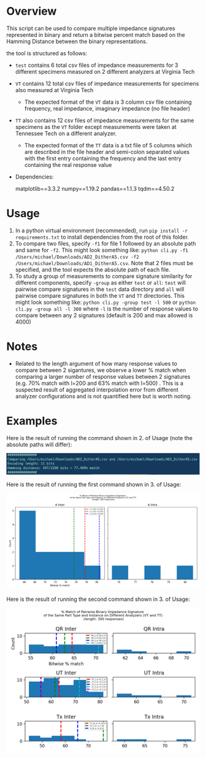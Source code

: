 # Overview

This script can be used to compare multiple impedance signatures represented in binary and return a bitwise percent match based on the Hamming Distance between the binary representations. 

the tool is structured as follows: 

- `test` contains 6 total csv files of impedance measurements for 3 different specimens measured on 2 different analyzers at Virginia Tech

- `VT` contains 12 total csv files of impedance measurements for specimens also measured at Virginia Tech

  - The expected format of the `VT` data is 3 column csv file containing frequency, real impedance, imaginary impedance (no file header)

- `TT` also contains 12 csv files of impedance measurements for the same specimens as the `VT` folder except measurements were taken at Tennessee Tech on a different analyzer.

  - The expected format of the `TT` data is a txt file of 5 columns which are described in the file header and semi-colon separated values with the first entry containing the frequency and the last entry containing the real response value

- Dependencies:

  matplotlib==3.3.2
  numpy==1.19.2
  pandas==1.1.3
  tqdm==4.50.2

# Usage

1. In a python virtual environment (recommended), run `pip install -r requirements.txt` to install dependencies from the root of this folder.
2. To compare two files, specify `-f1`  for file 1 followed by an absolute path and same for `-f2`. This might look something like: `python cli.py -f1 /Users/michael/Downloads/AD2_DitherA5.csv -f2 /Users/michael/Downloads/AD1_DitherA5.csv`. Note that 2 files must be specified, and the tool expects the absolute path of each file. 
3. To study a group of measurements to compare signature similarity for different components, specify `-group` as either `test` or `all`: `test` will pairwise compare signatures in the `test` data directory and `all` will pairwise compare signatures in both the `VT` and `TT` directories. This might look something like: `python cli.py -group test -l 500` or `python cli.py -group all -l 300` where `-l`  <size> is the number of response values to compare between any 2 signatures (default is 200 and max allowed is 4000)

# Notes

- Related to the length argument of how many response values to compare between 2 sigantures, we observe a lower % match when comparing a larger number of response values between 2 signatures (e.g. 70% match with l=200 and 63% match with l=500) . This is a suspected result of aggregated interpolation error from different analyzer configurations and is not quantified here but is worth noting.

# Examples 

Here is the result of running the command shown in 2. of Usage (note the absolute paths will differ):

![files](assets/files.png)

Here is the result of running the first command shown in 3. of Usage:

![test](assets/test.png)

Here is the result of running the second command shown in 3. of Usage:

![all](assets/all.png)

